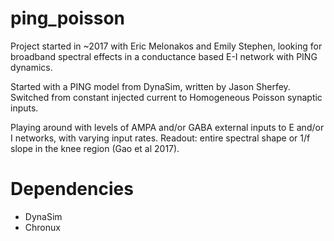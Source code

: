 # ping_poisson

Project started in ~2017 with Eric Melonakos and Emily Stephen, looking for broadband spectral effects in a conductance based E-I network with PING dynamics.

Started with a PING model from DynaSim, written by Jason Sherfey. Switched from constant injected current to Homogeneous Poisson synaptic inputs.

Playing around with levels of AMPA and/or GABA external inputs to E and/or I networks, with varying input rates. Readout: entire spectral shape or 1/f slope in the knee region (Gao et al 2017).

# Dependencies
- DynaSim
- Chronux
